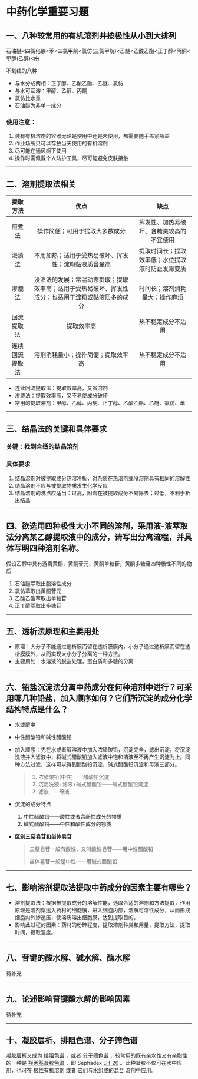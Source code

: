 # 中药化学重要习题

## 一、八种较常用的有机溶剂并按极性从小到大排列

~~石油醚~~<~~四氯化碳~~<苯<~~二氯甲烷~~<氯仿(三氯甲烷)<乙醚<乙酸乙酯<正丁醇<丙酮<甲醇(乙醇)<~~水~~

不划线的八种

- 与水分成两相：正丁醇、乙酸乙酯、乙醚、氯仿
- 与水可互溶：甲醇、乙醇、丙酮
- 氯仿比水重
- 石油醚为非单一成分

### 使用注意：

1. 装有有机溶剂的容器无论是使用中还是未使用，都需要随手盖紧瓶盖
2. 作业场所只可以存放当天使用的有机溶剂
3. 尽可能在通风橱下使用
4. 操作时需佩戴个人防护工具，尽可能避免皮肤接触

----

## 二、溶剂提取法相关

|    提取方法    |                             优点                             |                       缺点                       |
| :------------: | :----------------------------------------------------------: | :----------------------------------------------: |
|     煎煮法     |                操作简便；可用于提取大多数成分                |     挥发性、加热易破坏、含糖类较高的不宜使用     |
|     浸渍法     |     不用加热；适用于受热易破坏、挥发性；淀粉黏液质含量高     | 提取时间长；提取效率低；水位提取液时防止发霉变质 |
|     渗漉法     | 浸渍法的发展；常温动态提取；提取效率高；适用于受热易破坏、挥发性成分；也适用于淀粉或黏液质多的成分 |          时间长；溶剂消耗量大；操作麻烦          |
|   回流提取法   |                          提取效率高                          |                热不稳定成分不适用                |
| 连续回流提取法 |              溶剂消耗量小；操作简便；提取效率高              |                热不稳定成分不适用                |

- 连续回流提取法：提取效率高，又省溶剂
- 渗漉法：提取效率高，又不易使成分破坏
- 常用的提取溶剂：甲醇、乙醇、丙酮、正丁醇、乙酸乙酯、乙醚、氯仿、苯

----

## 三、结晶法的关键和具体要求

### 关键：找到合适的结晶溶剂

### 具体要求

1. 结晶溶剂对被提取成分热溶冷析，对杂质在热溶剂或冷溶剂具有相同的溶解性
2. 结晶溶剂不应与被提取物质发生化学反应
3. 结晶溶剂的沸点应适当：过高，附着在被提取成分不易除去；过低，不利于析出结晶

----

## 四、欲选用四种极性大小不同的溶剂，采用液-液萃取法分离某乙醇提取液中的成分，请写出分离流程，并具体写明四种溶剂名称。

假设乙醇中具有游离黄酮，黄酮苷元，黄酮单糖苷，黄酮多糖苷四种极性不同的物质

1. 石油醚萃取出脂溶性成分
2. 氯仿萃取出黄酮苷元
3. 乙酸乙酯萃取出单糖苷
4. 正丁醇萃取出多糖苷

----

## 五、透析法原理和主要用处

- 原理：大分子不能通过透析膜而留在透析膜膜内，小分子通过透析膜而留在透析膜膜外，从而实现大小分子分离的一种方法。
- 主要用处：水溶液的脱盐处理，蛋白质和多糖的分离

----

## 六、铅盐沉淀法分离中药成分在何种溶剂中进行？可采用哪几种铅盐，加入顺序如何？它们所沉淀的成分化学结构特点是什么？

- 水或醇中

- 中性醋酸铅和碱性醋酸铅

- 加入顺序：先在水或者醇溶液中加入浓醋酸铅，沉淀完全，滤出沉淀，将沉淀洗液并入滤液中，将碱式醋酸铅加入滤液中饱和溶液至不再产生沉淀为止。同种方法过滤，这样可以得到醋酸铅沉淀，碱式醋酸铅沉淀和母液三部分。

  > 1. 浓醋酸铅(中性)——醋酸铅沉淀
  > 2. 沉淀洗液+滤液+碱式醋酸铅——碱式醋酸铅沉淀
  > 3. 滤液——母液

- 沉淀的成分特点

  1. 中性醋酸铅——酸性或者含酚性成分的物质
  2. 碱式醋酸铅——中性和酸性成分的物质

- **区别三萜皂苷和甾体皂苷**

  > 三萜皂苷一般有酸性，又叫酸性皂苷——用中性醋酸铅
  >
  > 甾体皂苷一般是中性——用碱式醋酸铅

----

## 七、影响溶剂提取法提取中药成分的因素主要有哪些？

- 溶剂提取法：根据被提取成分的溶解性能，选取合适的溶剂和方法提取，作用原理是溶剂穿透入药材的细胞膜，进入细胞内部，溶解可溶性成分，从而形成细胞内外渗透压，使溶质溶出细胞膜，达到提取目的。
- 影响此过程的因素：药材的粉碎程度，提取溶剂种类和用量，提取方法，提取时间，提取温度。

----

## 八、苷键的酸水解、碱水解、酶水解

待补充

----

## 九、论述影响苷键酸水解的影响因素

待补充

----

## 十、凝胶层析、排阻色谱、分子筛色谱

凝胶层析又成为    <u>排阻色谱</u>    ，或者    <u>分子筛色谱</u>    ，较常用的既有亲水性又有亲脂性的一种是    <u>羟丙基凝胶色谱</u>    ，即 Sephadex    <u>LH-20</u>    。此种凝胶不仅可在水中应用，也可在    <u>极性有机溶剂</u>    或者    <u>它们与水组成的混合</u>    溶剂中应用。



